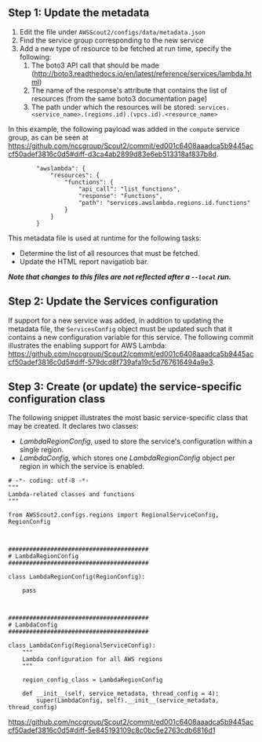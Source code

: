 
## Step 1: Update the metadata

1. Edit the file under `AWSScout2/configs/data/metadata.json`
1. Find the service group corresponding to the new service
1. Add a new type of resource to be fetched at run time, specify the following:
   1. The boto3 API call that should be made (http://boto3.readthedocs.io/en/latest/reference/services/lambda.html)
   1. The name of the response's attribute that contains the list of resources (from the same boto3 documentation page)
   1. The path under which the resources will be stored: ```services.<service_name>.(regions.id).(vpcs.id).<resource_name>```

In this example, the following payload was added in the ```compute``` service group, as can be seen at https://github.com/nccgroup/Scout2/commit/ed001c6408aaadca5b9445accf50adef3816c0d5#diff-d3ca4ab2899d83e6eb513318af837b8d.
```
        "awslambda": {
            "resources": {
                "functions": {
                    "api_call": "list_functions",
                    "response": "Functions",
                    "path": "services.awslambda.regions.id.functions"
                }
            }
        }
```

This metadata file is used at runtime for the following tasks:
* Determine the list of all resources that must be fetched.
* Update the HTML report navigatiob bar.

***Note that changes to this files are not reflected after a ```--local``` run.***

## Step 2: Update the Services configuration

If support for a new service was added, in addition to updating the metadata file, the ```ServicesConfig``` object must be updated such that it contains a new configuration variable for this service. The following commit illustrates the enabling support for AWS Lambda: https://github.com/nccgroup/Scout2/commit/ed001c6408aaadca5b9445accf50adef3816c0d5#diff-579dcd8f739afa19c5d767616494a9e3.

## Step 3: Create (or update) the service-specific configuration class

The following snippet illustrates the most basic service-specific class that may be created. It declares two classes:

* *LambdaRegionConfig*, used to store the service's configuration within a single region.
* *LambdaConfig*, which stores one *LambdaRegionConfig* object per region in which the service is enabled.

```
# -*- coding: utf-8 -*-
"""
Lambda-related classes and functions
"""

from AWSScout2.configs.regions import RegionalServiceConfig, RegionConfig



########################################
# LambdaRegionConfig
########################################

class LambdaRegionConfig(RegionConfig):

    pass



########################################
# LambdaConfig
########################################

class LambdaConfig(RegionalServiceConfig):
    """
    Lambda configuration for all AWS regions
    """

    region_config_class = LambdaRegionConfig

    def __init__(self, service_metadata, thread_config = 4):
        super(LambdaConfig, self).__init__(service_metadata, thread_config)
```

https://github.com/nccgroup/Scout2/commit/ed001c6408aaadca5b9445accf50adef3816c0d5#diff-5e845193109c8c0bc5e2763cdb6816d1